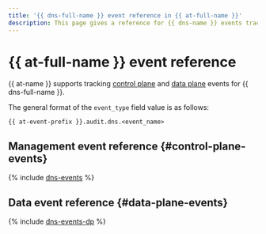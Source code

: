 ```yaml
---
title: '{{ dns-full-name }} event reference in {{ at-full-name }}'
description: This page gives a reference for {{ dns-name }} events tracked in {{ at-name }}.
---
```


# {{ at-full-name }} event reference

{{ at-name }} supports tracking [control plane](../audit-trails/concepts/format.md) and [data plane](../audit-trails/concepts/format-data-plane.md) events for {{ dns-full-name }}.

The general format of the `event_type` field value is as follows:

```text
{{ at-event-prefix }}.audit.dns.<event_name>
```

## Management event reference {#control-plane-events}

{% include [dns-events](../_includes/audit-trails/events/dns-events.md) %}

## Data event reference {#data-plane-events}

{% include [dns-events-dp](../_includes/audit-trails/events/dns-events-dp.md) %}